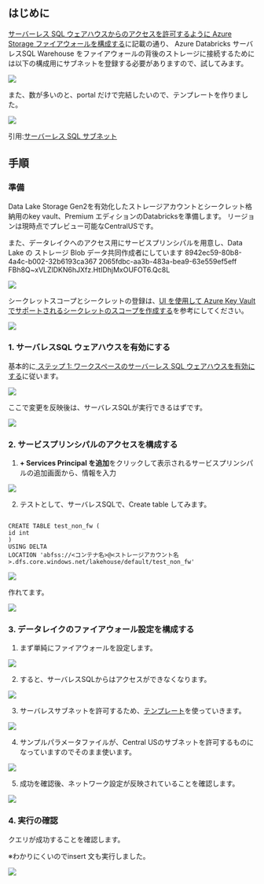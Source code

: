 ## はじめに

[サーバーレス SQL ウェアハウスからのアクセスを許可するように Azure Storage ファイアウォールを構成する](https://learn.microsoft.com/ja-jp/azure/databricks/sql/admin/serverless-firewall)に記載の通り、
Azure Databricks サーバレスSQL Warehouse をファイアウォールの背後のストレージに接続するためには以下の構成用にサブネットを登録する必要がありますので、試してみます。

![](.image/2023-03-03-13-23-05.png)

また、数が多いのと、portal だけで完結したいので、テンプレートを作りました。

![](.image/2023-03-03-13-25-21.png)

引用:[サーバーレス SQL サブネット](https://learn.microsoft.com/ja-jp/azure/databricks/resources/supported-regions#serverless-sql-subnets)


## 手順

### 準備

Data Lake Storage Gen2を有効化したストレージアカウントとシークレット格納用のkey vault、Premium エディションのDatabricksを準備します。
リージョンは現時点でプレビュー可能なCentralUSです。


また、データレイクへのアクセス用にサービスプリンシパルを用意し、Data Lake の ストレージ Blob データ共同作成者にしています
8942ec59-80b8-4a4c-b002-32b6193ca367
2065fdbc-aa3b-483a-bea9-63e559ef5eff
FBh8Q~xVLZlDKN6hJXfz.HtIDhjMxOUFOT6.Qc8L

![](.image/2023-03-03-13-37-00.png)

シークレットスコープとシークレットの登録は、[UI を使用して Azure Key Vault でサポートされるシークレットのスコープを作成する](https://learn.microsoft.com/ja-jp/azure/databricks/security/secrets/secret-scopes#create-an-azure-key-vault-backed-secret-scope-using-the-ui)を参考にしてください。

![](.image/2023-03-03-13-44-22.png)

### 1. サーバレスSQL ウェアハウスを有効にする

基本的に[
ステップ 1: ワークスペースのサーバーレス SQL ウェアハウスを有効にする](https://learn.microsoft.com/ja-jp/azure/databricks/sql/admin/serverless#---step-1-enable-serverless-sql-warehouses-for-your-workspace)に従います。

![](.image/2023-03-03-13-37-12.png)

ここで変更を反映後は、サーバレスSQLが実行できるはずです。

![](.image/2023-03-03-13-48-10.png)

### 2. サービスプリンシパルのアクセスを構成する

1. **+ Services Principal を追加**をクリックして表示されるサービスプリンシパルの追加画面から、情報を入力

![](.image/2023-03-03-13-45-16.png)

2. テストとして、サーバレスSQLで、Create table してみます。

```sql:sql

CREATE TABLE test_non_fw (
id int 
)
USING DELTA 
LOCATION 'abfss://<コンテナ名>@<ストレージアカウント名>.dfs.core.windows.net/lakehouse/default/test_non_fw'

```

![](.image/2023-03-03-13-57-44.png)

作れてます。

![](.image/2023-03-03-13-58-29.png)

### 3. データレイクのファイアウォール設定を構成する

1. まず単純にファイアウォールを設定します。

![](.image/2023-03-03-13-59-31.png)

2. すると、サーバレスSQLからはアクセスができなくなります。

![](.image/2023-03-03-14-00-42.png)

3. サーバレスサブネットを許可するため、[テンプレート](https://github.com/ryoma-nagata/register-databricks-serverless-sql-subnet)を使っていきます。

![](.image/2023-03-03-14-04-35.png)

4. サンプルパラメータファイルが、Central USのサブネットを許可するものになっていますのでそのまま使います。

![](.image/2023-03-03-14-04-59.png)

5. 成功を確認後、ネットワーク設定が反映されていることを確認します。

![](.image/2023-03-03-14-06-03.png)

### 4. 実行の確認

 クエリが成功することを確認します。

※わかりにくいのでinsert 文も実行しました。

![](.image/2023-03-03-14-08-46.png)